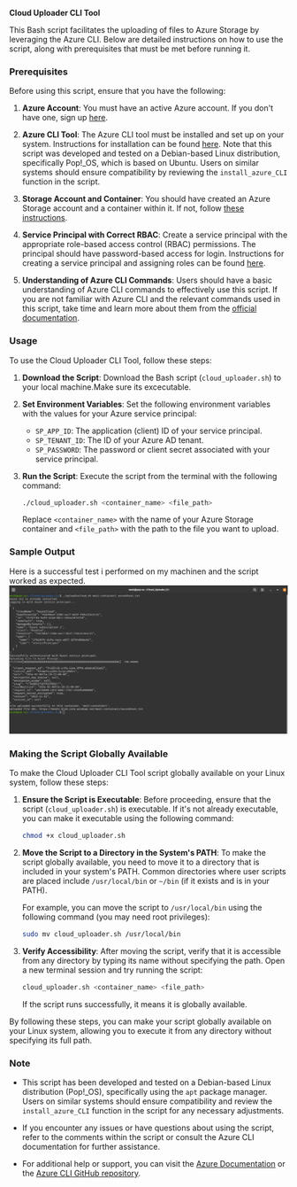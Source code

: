 **Cloud Uploader CLI Tool**

This Bash script facilitates the uploading of files to Azure Storage by leveraging the Azure CLI. Below are detailed instructions on how to use the script, along with prerequisites that must be met before running it.

### Prerequisites

Before using this script, ensure that you have the following:

1. **Azure Account**: You must have an active Azure account. If you don't have one, sign up [here](https://azure.microsoft.com/en-us/free/).

2. **Azure CLI Tool**: The Azure CLI tool must be installed and set up on your system. Instructions for installation can be found [here](https://docs.microsoft.com/en-us/cli/azure/install-azure-cli). Note that this script was developed and tested on a Debian-based Linux distribution, specifically Pop!_OS, which is based on Ubuntu. Users on similar systems should ensure compatibility by reviewing the `install_azure_CLI` function in the script.

3. **Storage Account and Container**: You should have created an Azure Storage account and a container within it. If not, follow [these instructions](https://docs.microsoft.com/en-us/azure/storage/common/storage-account-create?tabs=azure-portal).

4. **Service Principal with Correct RBAC**: Create a service principal with the appropriate role-based access control (RBAC) permissions. The principal should have password-based access for login. Instructions for creating a service principal and assigning roles can be found [here](https://docs.microsoft.com/en-us/azure/active-directory/develop/howto-create-service-principal-portal).

5. **Understanding of Azure CLI Commands**: Users should have a basic understanding of Azure CLI commands to effectively use this script. If you are not familiar with Azure CLI and the relevant commands used in this script, take time and learn more about them from the [official documentation](https://docs.microsoft.com/en-us/cli/azure/).


### Usage

To use the Cloud Uploader CLI Tool, follow these steps:

1. **Download the Script**: Download the Bash script (`cloud_uploader.sh`) to your local machine.Make sure its excecutable.

2. **Set Environment Variables**: Set the following environment variables with the values for your Azure service principal:

   - `SP_APP_ID`: The application (client) ID of your service principal.
   - `SP_TENANT_ID`: The ID of your Azure AD tenant.
   - `SP_PASSWORD`: The password or client secret associated with your service principal.

3. **Run the Script**: Execute the script from the terminal with the following command:

   ```bash
   ./cloud_uploader.sh <container_name> <file_path>
   ```

   Replace `<container_name>` with the name of your Azure Storage container and `<file_path>` with the path to the file you want to upload.

### Sample Output

Here is a successful test i performed on my machinen and the script worked as expected.
![alt text](image.png)

### Making the Script Globally Available

To make the Cloud Uploader CLI Tool script globally available on your Linux system, follow these steps:

1. **Ensure the Script is Executable**:
   Before proceeding, ensure that the script (`cloud_uploader.sh`) is executable. If it's not already executable, you can make it executable using the following command:
   ```bash
   chmod +x cloud_uploader.sh
   ```

2. **Move the Script to a Directory in the System's PATH**:
   To make the script globally available, you need to move it to a directory that is included in your system's PATH. Common directories where user scripts are placed include `/usr/local/bin` or `~/bin` (if it exists and is in your PATH).

   For example, you can move the script to `/usr/local/bin` using the following command (you may need root privileges):
   ```bash
   sudo mv cloud_uploader.sh /usr/local/bin
   ```

3. **Verify Accessibility**:
   After moving the script, verify that it is accessible from any directory by typing its name without specifying the path. Open a new terminal session and try running the script:
   ```bash
   cloud_uploader.sh <container_name> <file_path>
   ```

   If the script runs successfully, it means it is globally available.

By following these steps, you can make your script globally available on your Linux system, allowing you to execute it from any directory without specifying its full path.

### Note

- This script has been developed and tested on a Debian-based Linux distribution (Pop!_OS), specifically using the `apt` package manager. Users on similar systems should ensure compatibility and review the `install_azure_CLI` function in the script for any necessary adjustments.

- If you encounter any issues or have questions about using the script, refer to the comments within the script or consult the Azure CLI documentation for further assistance.

- For additional help or support, you can visit the [Azure Documentation](https://docs.microsoft.com/en-us/azure/) or the [Azure CLI GitHub repository](https://github.com/Azure/azure-cli).